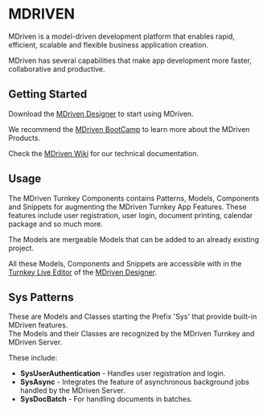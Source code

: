 
# MDRIVEN
MDriven is a model-driven development platform that enables rapid, efficient, scalable and flexible business application creation.

MDriven has several capabilities that make app development more faster, collaborative and productive.

## Getting Started

Download the [MDriven Designer](https://mdriven.net/downloads) to start using MDriven.

We recommend the [MDriven BootCamp](https://wiki.mdriven.net/index.php/Training:Bootcamp) to learn more about the MDriven Products.

Check the [MDriven Wiki](https://wiki.mdriven.net/Documentation:Documentation) for our technical documentation.

## Usage

The MDriven Turnkey Components contains Patterns, Models, Components and Snippets for augmenting the MDriven Turnkey App Features. These features include user registration, user login, document printing, calendar package and so much more.

The Models are mergeable Models that can be added to an already existing project.

All these Models, Components and Snippets are accessible with in the [Turnkey Live Editor](https://wiki.mdriven.net/Documentation:TK_Live_View) of the [MDriven Designer](https://mdriven.net/downloads).

## Sys Patterns
These are Models and Classes starting the Prefix 'Sys' that provide built-in MDriven features.  
The Models and their Classes are recognized by the MDriven Turnkey and MDriven Server.  

These include:
- **SysUserAuthentication** - Handles user registration and login.
- **SysAsync** - Integrates the feature of asynchronous background jobs handled by the MDriven Server.
- **SysDocBatch** - For handling documents in batches.